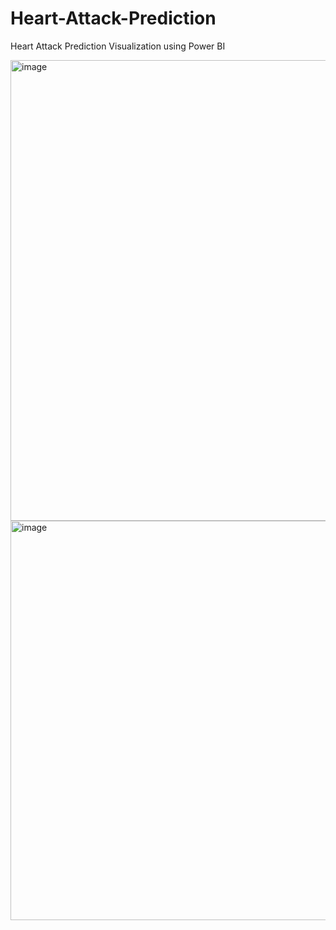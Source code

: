 # Heart-Attack-Prediction

Heart Attack Prediction Visualization using Power BI

<img width="737" alt="image" src="https://user-images.githubusercontent.com/100677928/217172090-50c036ac-06aa-4d3e-bb03-511d2db11531.png">

<img width="639" alt="image" src="https://user-images.githubusercontent.com/100677928/217172331-a6657f1c-90c0-46b7-8199-1f8b40fd1dc4.png">

